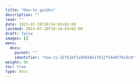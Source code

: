 ```yaml
---
title: "How-to guides"
description: ""
lead: ""
date: 2023-07-20T10:54:03+02:00
lastmod: 2023-07-20T10:54:03+02:00
draft: false
images: []
menu:
  docs:
    parent: ""
    identifier: "how-to-327b1bf1ad5658e1f612f54e0ff6c0c8"
weight: 96
toc: true
type: docs
---
```


